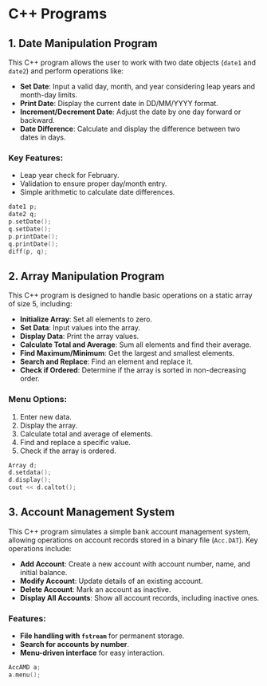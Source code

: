 # C++ Programs

## 1. Date Manipulation Program

This C++ program allows the user to work with two date objects (`date1` and `date2`) and perform operations like:

- **Set Date**: Input a valid day, month, and year considering leap years and month-day limits.
- **Print Date**: Display the current date in DD/MM/YYYY format.
- **Increment/Decrement Date**: Adjust the date by one day forward or backward.
- **Date Difference**: Calculate and display the difference between two dates in days.

### Key Features:
- Leap year check for February.
- Validation to ensure proper day/month entry.
- Simple arithmetic to calculate date differences.

```cpp
date1 p;
date2 q;
p.setDate();
q.setDate();
p.printDate();
q.printDate();
diff(p, q);
```

## 2. Array Manipulation Program

This C++ program is designed to handle basic operations on a static array of size 5, including:

- **Initialize Array**: Set all elements to zero.
- **Set Data**: Input values into the array.
- **Display Data**: Print the array values.
- **Calculate Total and Average**: Sum all elements and find their average.
- **Find Maximum/Minimum**: Get the largest and smallest elements.
- **Search and Replace**: Find an element and replace it.
- **Check if Ordered**: Determine if the array is sorted in non-decreasing order.

### Menu Options:
1. Enter new data.
2. Display the array.
3. Calculate total and average of elements.
4. Find and replace a specific value.
5. Check if the array is ordered.

```cpp
Array d;
d.setdata();
d.display();
cout << d.caltot();
```

## 3. Account Management System

This C++ program simulates a simple bank account management system, allowing operations on account records stored in a binary file (`Acc.DAT`). Key operations include:

- **Add Account**: Create a new account with account number, name, and initial balance.
- **Modify Account**: Update details of an existing account.
- **Delete Account**: Mark an account as inactive.
- **Display All Accounts**: Show all account records, including inactive ones.

### Features:
- **File handling with `fstream`** for permanent storage.
- **Search for accounts by number**.
- **Menu-driven interface** for easy interaction.

```cpp
AccAMD a;
a.menu();
```
